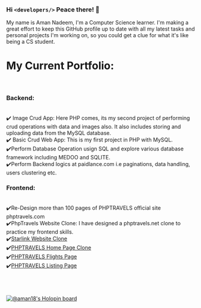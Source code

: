### Hi `<developers/>` Peace there! 👋

<!--
**Recdata/Recdata** is a ✨ _special_ ✨ repository because its `README.md` (this file) appears on your GitHub profile.

![68747470733a2f2f6d656469612e67697068792e636f6d2f6d656469612f5a56696b377042747539644e532f67697068792e676966](https://user-images.githubusercontent.com/88032779/159785491-c01a329b-991d-400f-a79c-69fd4c725ba4.gif)<img src="https://user-images.githubusercontent.com/88032779/159785491-c01a329b-991d-400f-a79c-69fd4c725ba4.gif" >-->

My name is Aman Nadeem, I'm a Computer Science learner. I'm making a great effort to keep this GitHub profile up to date with all my latest tasks and personal projects I'm working on, so you could get a clue for what it's like being a CS student.
<h1>My Current Portfolio:</h1><br>
<h3>Backend:</h3><br>
✔️ Image Crud App: Here PHP comes, its my second project of performing crud operations with data and images also. It also includes storing and uploading data from the MySQL database.<br>
✔️ Basic Crud Web App: This is my first project in PHP with MySQL.<br>
✔️Perform Database Operation usign SQL and explore various database framework including MEDOO and SQLITE.<br>
✔️Perform Backend logics at paidlance.com i.e paginations, data handling, users clustering etc.<br>
<h3>Frontend:</h3><br>
✔️Re-Design more than 100 pages of PHPTRAVELS official site phptravels.com<br>
✔️PhpTravels Website Clone: I have designed a phptravels.net clone to practice my frontend skills.<br>
✔️<a href="https://halalcode.me/starlink-clone/">Starlink Website Clone</a><br>
✔️<a href="https://halalcode.me/PhpTravels-website-clone/home-page-clone/index.html">PHPTRAVELS Home Page Clone</a><br>
✔️<a href="https://halalcode.me/PhpTravels-website-clone/flights-listing-page-clone/flights.html">PHPTRAVELS Flights Page</a><br>
✔️<a href="https://halalcode.me/PhpTravels-website-clone/listing-page-clone/listing.html">PHPTRAVELS Listing Page</a><br><br><br><br>
<table>
<tr>

[![@aman18's Holopin board](https://holopin.me/aman18)](https://holopin.io/@aman18)
<!--   <td >
    
        <img src="https://user-images.githubusercontent.com/88032779/159785491-c01a329b-991d-400f-a79c-69fd4c725ba4.gif" >
    </td> <td >
        <img src="https://github-readme-stats.vercel.app/api?username=Recdata&show_icons=true&line_height=27&count_private=true&title_color=ffffff&text_color=c9cacc&icon_color=2bbc8a&bg_color=1d1f21" >
    </td> -->
  </tr>
</table>
<!-- 
- 🔭 I’m also currently working on C , Python and a pinch of content writing.
- 🌱 I’m currently learning Data Analysis and Procedural Programming
- 👯 I’m looking to collaborate on Data Science and Artificial Intelligence:)
- 🤔 I’m looking for help with C 
- 💬 Ask me about Artificial Intelligence and Data Analysis
- 📫 How to reach me: Contact me on Linkdin 
- 😄 Pronouns: HEHEHE
- ⚡ Fun fact: To get what you love, you must have to be patient with what you hate.

[![Aman's GitHub Activity Graph](https://activity-graph.herokuapp.com/graph?username=Recdata&theme=xcode)](https://github.com/Recdata)
<a href="https://github.com/Redata/recdata">
  <img align="center" src="https://github-readme-stats.vercel.app/api?username=Recdata&show_icons=true&line_height=27&count_private=true&title_color=ffffff&text_color=c9cacc&icon_color=2bbc8a&bg_color=1d1f21" alt="Aman's GitHub Stats" />
</a> -->
